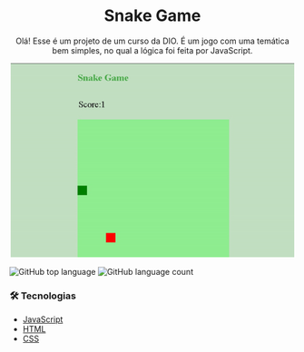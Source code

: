 
<h1 align="center">Snake Game</h1>

<p align="center">Olá! Esse é um projeto de um curso da DIO. É um jogo com uma temática bem simples, no qual a lógica foi feita por JavaScript.</p> 


<p align="center">
  <img width="500" src="assets/snakeGame.gif">
</p>

![GitHub top language](https://img.shields.io/github/languages/top/vitor-99/projeto-SnakeGame) 
![GitHub language count](https://img.shields.io/github/languages/count/vitor-99/projeto-SnakeGame)

### 🛠 Tecnologias

- [JavaScript](https://developer.mozilla.org/pt-BR/)
- [HTML](https://www.w3.org)
- [CSS](https://www.w3.org/Style/CSS/Overview.en.html)
